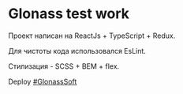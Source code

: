 # Glonass test work

Проект написан на ReactJs + TypeScript + Redux.

Для чистоты кода использовался EsLint.

Стилизация - SCSS + BEM + flex.

Deploy [#GlonassSoft](https://fominnv.github.io/glonass/)

